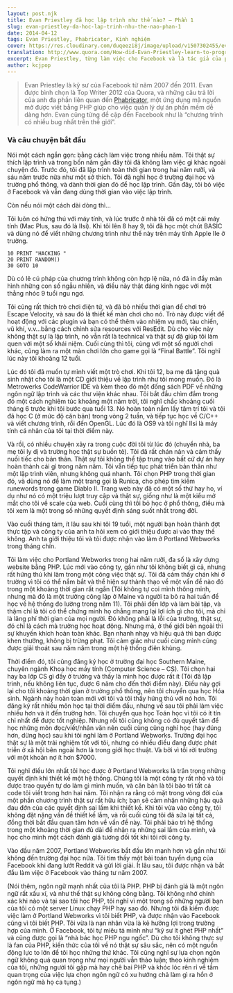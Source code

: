 ```yaml
---
layout: post.njk
title: Evan Priestley đã học lập trình như thế nào? – Phần 1
slug: evan-priestley-da-hoc-lap-trinh-nhu-the-nao-phan-1
date: 2014-04-12
tags: Evan Priestley, Phabricator, Kinh nghiệm
cover: https://res.cloudinary.com/duqeezi8j/image/upload/v1507302455/evan-priestley.jpg
translation: http://www.quora.com/How-did-Evan-Priestley-learn-to-program
excerpt: Evan Priestley, từng làm việc cho Facebook và là tác giả của phần mềm nguồn mở Phabricator, chia sẻ câu chuyện trở thành lập trình viên của mình.
author: kcjpop
---
```


> Evan Priestley là kỹ sư của Facebook từ năm 2007 đến 2011. Evan được bình chọn là Top Writer 2012 của Quora, và những câu trả lời của anh đa phần liên quan đến [Phabricator](https://www.phacility.com/phabricator), một ứng dụng mã nguồn mở được viết bằng PHP giúp cho việc quản lý dự án phần mềm dễ dàng hơn. Evan cũng từng đề cập đến Facebook như là “chương trình có nhiều bug nhất trên thế giới”.

### Và câu chuyện bắt đầu

Nói một cách ngắn gọn: bằng cách làm việc trong nhiều năm. Tôi thật sự thích lập trình và trong bốn năm gần đây tôi đã không làm việc gì khác ngoài chuyện đó. Trước đó, tôi đã lập trình toàn thời gian trong hai năm rưỡi, và sáu năm trước nữa như một sở thích. Tôi đã nghỉ học ở trường đại học và trường phổ thông, và dành thời gian đó để học lập trình. Gần đây, tôi bỏ việc ở Facebook và vẫn đang dùng thời gian vào việc lập trình.

Còn nếu nói một cách dài dòng thì…

Tôi luôn có hứng thú với máy tính, và lúc trước ở nhà tôi đã có một cái máy tính (Mac Plus, sau đó là IIsi). Khi tôi lên 8 hay 9, tôi đã học một chút BASIC và dùng nó để viết những chương trình như thế này trên máy tính Apple IIe ở trường.

```
10 PRINT "HACKING "
20 PRINT RANDOM()
30 GOTO 10
```

Dù có lẽ cú pháp của chương trình không còn hợp lệ nữa, nó đã in đầy màn hình những con số ngẫu nhiên, và điều này thật đáng kinh ngạc với một thằng nhóc 9 tuổi ngu ngơ.

Tôi cũng rất thích trò chơi điện tử, và đã bỏ nhiều thời gian để chơi trò Escape Velocity, và sau đó là thiết kế màn chơi cho nó. Trò này được viết để hoạt động với các plugin và bạn có thể thêm vào nhiệm vụ mới, tàu chiến, vũ khí, v.v…bằng cách chỉnh sửa resources với ResEdit. Dù cho việc này không thật sự là lập trình, nó vẫn rất là technical và thật sự đã giúp tôi làm quen với một số khái niệm. Cuối cùng thì tôi, cùng với một số người chơi khác, cũng làm ra một màn chơi lớn cho game gọi là “Final Battle”. Tôi nghĩ lúc này tôi khoảng 12 tuổi.

Lúc đó tôi đã muốn tự mình viết một trò chơi. Khi tôi 12, ba mẹ đã tặng quà sinh nhật cho tôi là một CD giới thiệu về lập trình như tôi mong muốn. Đó là Metrowerks CodeWarrior IDE và kèm theo đó một đống sách PDF về những ngôn ngữ lập trình và các thư viện khác nhau. Tôi bắt đầu chìm đắm trong đó một cách nghiêm túc khoảng một năm trời, tôi nghĩ chắc khoảng cuối tháng 6 trước khi tôi bước qua tuổi 13. Nó hoàn toàn nắm lấy tâm trí tôi và tôi đã học C (ở mức độ căn bản) trong vòng 2 tuần, và tiếp tục học về C/C++ và viết chương trình, rồi đến OpenGL. Lúc đó là OS9 và tôi nghĩ IIsi là máy tính cá nhân của tôi tại thời điểm này.

Và rồi, có nhiều chuyện xảy ra trong cuộc đời tôi từ lúc đó (chuyển nhà, ba mẹ tôi ly dị và trường học thật sự buồn tẻ). Tôi đã rất chán nản và cảm thấy nuối tiếc cho bản thân. Thật sự tôi không thể tập trung vào bất cứ dự án hay hoàn thành cái gì trong năm năm. Tôi vẫn tiếp tục phát triển bản thân như một lập trình viên, nhưng không quá nhanh. Tôi chọn PHP trong thời gian đó, và dùng nó để làm một trang gọi là Runica, cho phép tìm kiếm runewords trong game Diablo II. Trang web này đã có một số thứ hay ho, ví dụ như nó có một triệu lượt truy cập và thật sự, giống như là một kiểu mở mắt cho tôi về scale của web. Cuối cùng thì tôi bỏ học ở phổ thông, điều mà tôi xem là một trong số những quyết định sáng suốt nhất trong đời.

Vào cuối tháng tám, ít lâu sau khi tôi 19 tuổi, một người bạn hoàn thành đợt thực tập và công ty của anh ta hỏi xem có giới thiệu được ai vào thay thế không. Anh ta giới thiệu tôi và tôi được nhận vào làm ở Portland Webworks trong tháng chín.

Tôi làm việc cho Portland Webworks trong hai năm rưỡi, đa số là xây dựng website bằng PHP. Lúc mới vào công ty, gần như tôi không biết gì cả, nhưng rất hứng thú khi làm trong một công việc thật sự. Tôi đã cảm thấy chán khi ở trường vì tôi có thể nắm bắt và thể hiện sự thành thạo về một vấn đề nào đó trong một khoảng thời gian rất ngắn (Tôi không tự coi mình thông minh, nhưng mà đó là một trường công lập ở Maine và người ta bỏ ra hai tuần để học về hệ thống đo lường trong năm 11). Tôi phải đến lớp và làm bài tập, và thậm chí là tôi có thể chứng minh họ chẳng mang lại lợi ích gì cho tôi, mà chỉ là lãng phí thời gian của mọi người. Đó không phải là lỗi của trường, thật sự, đó chỉ là cách mà trường học hoạt động. Nhưng mà, ở thế giới bên ngoài thì sự khuyến khích hoàn toàn khác. Bạn nhanh nhạy và hiệu quả thì bạn được khen thưởng, không bị trừng phạt. Tôi cảm giác như cuối cùng mình cũng được giải thoát sau năm năm trong một hệ thống điên khùng.

Thời điểm đó, tôi cũng đăng ký học ở trường đại học Southern Maine, chuyên ngành Khoa học máy tính (Computer Science – CS). Tôi chọn hai hay ba lớp CS gì đấy ở trường và thấy là mình học được rất ít (Tôi đã lập trình, nếu không liên tục, được 6 năm cho đến thời điểm này). Điều này gợi lại cho tôi khoảng thời gian ở trường phổ thông, nên tôi chuyển qua học Hóa sinh. Ngành này hoàn toàn mới với tôi và tôi thấy hứng thú với nó hơn. Tôi đăng ký rất nhiều môn học tại thời điểm đầu, nhưng về sau tôi phải làm việc nhiều hơn và ít đến trường hơn. Tôi chuyển qua học Toán học vì tôi có ít tín chỉ nhất để được tốt nghiệp. Nhưng rồi tôi cũng không có đủ quyết tâm để học những môn đọc/viết/nhân văn nên cuối cùng cũng nghỉ học (hay đúng hơn, dừng học) sau khi tôi nghỉ làm ở Portland Webworks. Trường đại học thật sự là một trải nghiệm tốt với tôi, nhưng có nhiều điều đang được phát triển ở xã hội bên ngoài hơn là trong giới học thuật. Và bởi vì tôi rời trường với một khoản nợ ít hơn $7000.

Tôi nghĩ điều lớn nhất tôi học được ở Portland Webworks là trân trọng những quyết định khi thiết kế một hệ thống. Chúng tôi là một công ty rất nhỏ và tôi được trao quyền tự do làm gì mình muốn, và căn bản là tôi bảo trì tất cả code tôi viết trong hơn hai năm. Tôi nhận ra rằng có mặt trong vòng đời của một phần chương trình thật sự rất hữu ích; bạn sẽ cảm nhận những hậu quả đau đớn của các quyết định sai lầm khi thiết kế. Khi tôi vừa vào công ty, tôi không đặt nặng vấn đề thiết kế lắm, và rồi cuối cùng tôi đã sửa lại tất cả, đồng thời bắt đầu quan tâm hơn về vấn đề này. Tôi phải bảo trì hệ thống trong một khoảng thời gian đủ dài để nhận ra những sai lầm của mình, và học cho mình một cách đánh giá tương đối tốt khi tôi rời công ty.

Vào đầu năm 2007, Portland Webworks bắt đầu lớn mạnh hơn và gần như tôi không đến trường đại học nữa. Tôi tìm thấy một bài toán tuyển dụng của Facebook khi đang lướt Reddit và gửi lời giải. Ít lâu sau, tôi được nhận và bắt đầu làm việc ở Facebook vào tháng tư năm 2007.

(Nói thêm, ngôn ngữ mạnh nhất của tôi là PHP. PHP bị đánh giá là một ngôn ngữ rất xấu xí, và như thế thật sự không công bằng. Tôi không nhớ chính xác khi nào và tại sao tôi học PHP, tôi nghĩ vì một trong số những người bạn của tôi có một server Linux chạy PHP hay sao đó. Nhưng tôi đã kiếm được việc làm ở Portland Webworks vì tôi biết PHP, và được nhận vào Facebook cũng vì tôi biết PHP. Tôi vừa là nạn nhân vừa là kẻ hưởng lợi trong trường hợp của mình. Ở Facebook, tôi tự miêu tả mình như “kỹ sư ít ghét PHP nhất” và cũng được gọi là “nhà bác học PHP ngu ngốc”. Dù cho tôi không thực sự là fan của PHP, kiến thức của tôi về nó thật sự sâu sắc, nên có một nguồn động lực to lớn để tôi học những thứ khác. Tôi cũng nghĩ sự lựa chọn ngôn ngữ không quá quan trọng như mọi người vẫn thảo luận; theo kinh nghiệm của tôi, những người tôi gặp mà hay chê bai PHP và khóc lóc rên rỉ về tầm quan trọng của việc lựa chọn ngôn ngữ có xu hướng chả làm gì ra hồn ở ngôn ngữ mà họ ca tụng.)
